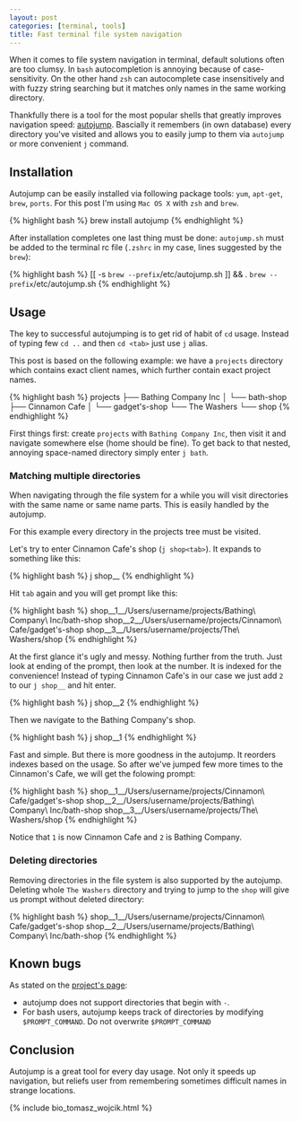 ```yaml
---
layout: post
categories: [terminal, tools]
title: Fast terminal file system navigation
---
```


When it comes to file system navigation in terminal, default solutions often are
too clumsy. In `bash` autocompletion is annoying because of case-sensitivity.
On the other hand `zsh` can autocomplete case insensitively and with fuzzy
string searching but it matches only names in the same working directory.

Thankfully there is a tool for the most popular shells that greatly improves
navigation speed: [autojump][1]. Bascially it remembers (in own database) every
directory you've visited and allows you to easily jump to them via `autojump`
or more convenient `j` command.

## Installation

Autojump can be easily installed via following package tools: `yum`, `apt-get`,
`brew`, `ports`. For this post I'm using `Mac OS X` with `zsh` and `brew`.

{% highlight bash %}
brew install autojump
{% endhighlight %}

After installation completes one last thing must be done: `autojump.sh` must be
added to the terminal rc file (`.zshrc` in my case, lines suggested by the `brew`):

{% highlight bash %}
[[ -s `brew --prefix`/etc/autojump.sh ]] && . `brew --prefix`/etc/autojump.sh
{% endhighlight %}

## Usage

The key to successful autojumping is to get rid of habit of `cd` usage. Instead
of typing few `cd ..` and then `cd <tab>` just use `j` alias.

This post is based on the following example: we have a `projects` directory which
contains exact client names, which further contain exact project names.

{% highlight bash %}
projects
├── Bathing Company Inc
│   └── bath-shop
├── Cinnamon Cafe
│   └── gadget's-shop
└── The Washers
    └── shop
{% endhighlight %}

First things first: create `projects` with `Bathing Company Inc`, then visit it
and navigate somewhere else (home should be fine).
To get back to that nested, annoying space-named directory simply enter `j bath`.

### Matching multiple directories

When navigating through the file system for a while you will visit directories
with the same name or same name parts. This is easily handled by the autojump.

For this example every directory in the projects tree must be visited.

Let's try to enter Cinnamon Cafe's shop (`j shop<tab>`).
It expands to something like this:

{% highlight bash %}
j shop__
{% endhighlight %}

Hit `tab` again and you will get prompt like this:

{% highlight bash %}
shop__1__/Users/username/projects/Bathing\ Company\ Inc/bath-shop
shop__2__/Users/username/projects/Cinnamon\ Cafe/gadget\'s-shop
shop__3__/Users/username/projects/The\ Washers/shop
{% endhighlight %}

At the first glance it's ugly and messy. Nothing further from the truth.
Just look at ending of the prompt, then look at the number. It is indexed
for the convenience! Instead of typing Cinnamon Cafe's in our case we just add
`2` to our `j shop__` and hit enter.

{% highlight bash %}
j shop__2
{% endhighlight %}

Then we navigate to the Bathing Company's shop.

{% highlight bash %}
j shop__1
{% endhighlight %}

Fast and simple. But there is more goodness in the autojump.
It reorders indexes based on the usage. So after we've jumped few more times
to the Cinnamon's Cafe, we will get the folowing prompt:

{% highlight bash %}
shop__1__/Users/username/projects/Cinnamon\ Cafe/gadget\'s-shop
shop__2__/Users/username/projects/Bathing\ Company\ Inc/bath-shop
shop__3__/Users/username/projects/The\ Washers/shop
{% endhighlight %}

Notice that `1` is now Cinnamon Cafe and `2` is Bathing Company.

### Deleting directories

Removing directories in the file system is also supported by the autojump.
Deleting whole `The Washers` directory and trying to jump to the `shop` will
give us prompt without deleted directory:

{% highlight bash %}
shop__1__/Users/username/projects/Cinnamon\ Cafe/gadget\'s-shop
shop__2__/Users/username/projects/Bathing\ Company\ Inc/bath-shop
{% endhighlight %}

## Known bugs

As stated on the [project's page][1]:

* autojump does not support directories that begin with `-`.
* For bash users, autojump keeps track of directories by modifying `$PROMPT_COMMAND`. Do not overwrite `$PROMPT_COMMAND`

## Conclusion

Autojump is a great tool for every day usage. Not only it speeds up navigation,
but reliefs user from remembering sometimes difficult names in strange locations.

{% include bio_tomasz_wojcik.html %}

[1]: https://github.com/joelthelion/autojump
